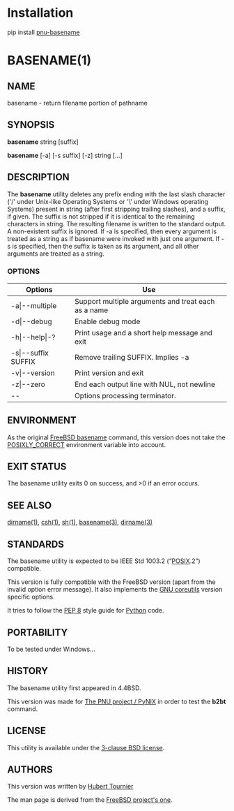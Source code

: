 # Installation
pip install [pnu-basename](https://pypi.org/project/pnu-basename/)

# BASENAME(1)

## NAME
basename - return filename portion of pathname

## SYNOPSIS
**basename**
string \[suffix\]

**basename**
[-a]
[-s suffix]
[-z]
string \[...\]

## DESCRIPTION
The **basename** utility deletes any prefix ending with the last slash character
('/' under Unix-like Operating Systems or '\\' under Windows operating Systems)
present in string (after first stripping trailing slashes), and a suffix, if given.
The suffix is not stripped if it is identical to the remaining characters in string.
The resulting filename is written to the standard output.
A non-existent suffix is ignored.
If -a is specified, then every argument is treated as a string as if basename were
invoked with just one argument.
If -s is specified, then the suffix is taken as its argument, and all other arguments
are treated as a string.

### OPTIONS
Options | Use
------- | ---
-a\|--multiple|Support multiple arguments and treat each as a name
-d\|--debug|Enable debug mode
-h\|--help\|-?|Print usage and a short help message and exit
-s\|--suffix SUFFIX|Remove trailing SUFFIX. Implies -a
-v\|--version|Print version and exit
-z\|--zero|End each output line with NUL, not newline
--|Options processing terminator.

## ENVIRONMENT
As the original [FreeBSD basename](https://www.freebsd.org/cgi/man.cgi?query=basename) command, this version does not take the
[POSIXLY_CORRECT](https://www.freebsd.org/cgi/man.cgi?query=environ) environment variable into account.

## EXIT STATUS
The basename utility exits 0 on success, and >0 if an error occurs.

## SEE ALSO
[dirname(1)](https://www.freebsd.org/cgi/man.cgi?query=dirname),
[csh(1)](https://www.freebsd.org/cgi/man.cgi?query=csh),
[sh(1)](https://www.freebsd.org/cgi/man.cgi?query=sh),
[basename(3)](https://www.freebsd.org/cgi/man.cgi?query=basename&sektion=3),
[dirname(3)](https://www.freebsd.org/cgi/man.cgi?query=dirname&sektion=3)

## STANDARDS
The basename utility is expected to be IEEE Std 1003.2 (“[POSIX](https://en.wikipedia.org/wiki/POSIX).2”) compatible.

This version is fully compatible with the FreeBSD version (apart from the
invalid option error message). It also implements the [GNU coreutils](https://www.gnu.org/software/coreutils/) version
specific options.

It tries to follow the [PEP 8](https://www.python.org/dev/peps/pep-0008/) style guide for [Python](https://www.python.org/) code.

## PORTABILITY
To be tested under Windows...

## HISTORY
The basename utility first appeared in 4.4BSD.

This version was made for [The PNU project / PyNIX](https://github.com/HubTou/PNU)
in order to test the **b2bt** command.

## LICENSE
This utility is available under the [3-clause BSD license](https://opensource.org/licenses/BSD-3-Clause).

## AUTHORS
This version was written by [Hubert Tournier](https://github.com/HubTou)

The man page is derived from the [FreeBSD project's one](https://www.freebsd.org/cgi/man.cgi?query=basename&manpath=FreeBSD+13.0-current).
